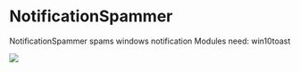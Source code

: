 # NotificationSpammer
NotificationSpammer spams windows notification Modules need: win10toast 


![](https://kai9987kai.github.io/Capture.PNG)
